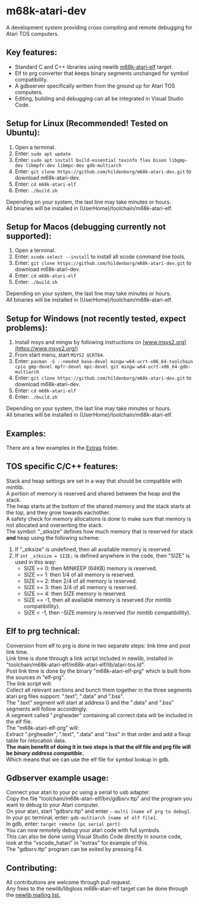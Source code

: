# m68k-atari-dev
A development system providing cross compiling and remote debugging for Atari TOS computers.

## Key features:
* Standard C and C++ libraries using newlib [m68k-atari-elf](https://sourceware.org/git/?p=newlib-cygwin.git;a=commit;h=cac47030fb003570295582606f158609f626347f) target.
* Elf to prg converter that keeps binary segments unchanged for symbol compatibility.
* A gdbserver specifically written from the ground up for Atari TOS computers.
* Editing, building and debugging can all be integrated in Visual Studio Code.

## Setup for Linux (Recommended! Tested on Ubuntu):
1. Open a terminal.
2. Enter: `sudo apt update`
3. Enter: `sudo apt install build-essential texinfo flex bison libgmp-dev libmpfr-dev libmpc-dev gdb-multiarch`
4. Enter: `git clone https://github.com/hildenborg/m68k-atari-dev.git` to download m68k-atari-dev.
5. Enter: `cd m68k-atari-elf`
6. Enter: `./build.sh`
   
Depending on your system, the last line may take minutes or hours.  
All binaries will be installed in (UserHome)/toolchain/m68k-atari-elf.  

## Setup for Macos (debugging currently not supported):
1. Open a terminal.
2. Enter: `xcode-select --install` to install all xcode command line tools.
3. Enter: `git clone https://github.com/hildenborg/m68k-atari-dev.git` to download m68k-atari-dev.
4. Enter: `cd m68k-atari-elf`
5. Enter: `./build.sh`
   
Depending on your system, the last line may take minutes or hours.  
All binaries will be installed in (UserHome)/toolchain/m68k-atari-elf.  

## Setup for Windows (not recently tested, expect problems):
1. Install msys and mingw by following instructions on [www.msys2.org](https://www.msys2.org/)
2. From start menu, start `MSYS2 UCRT64`.
3. Enter: `pacman -S --needed base-devel mingw-w64-ucrt-x86_64-toolchain cpio gmp-devel mpfr-devel mpc-devel git mingw-w64-ucrt-x86_64-gdb-multiarch`
4. Enter: `git clone https://github.com/hildenborg/m68k-atari-dev.git` to download m68k-atari-dev.
5. Enter: `cd m68k-atari-elf`
6. Enter: `./build.sh`
   
Depending on your system, the last line may take minutes or hours.  
All binaries will be installed in (UserHome)/toolchain/m68k-atari-elf.  

## Examples:
There are a few examples in the [Extras](extras/README.md) folder.

## TOS specific C/C++ features:
Stack and heap settings are set in a way that should be compatible with mintlib.  
A portion of memory is reserved and shared between the heap and the stack.  
The heap starts at the bottom of the shared memory and the stack starts at the top, and they grow towards eachother.  
A safety check for memory allocations is done to make sure that memory is not allocated and overwriting the stack.  
The symbol: "_stksize" defines how much memory that is reserved for stack **and** heap using the following scheme:
1. If "_stksize" is undefined, then all available memory is reserved.
2. If `int _stksize = SIZE;` is defined anywhere in the code, then "SIZE" is used in this way:
   * SIZE == 0: then MINKEEP (64KB) memory is reserved.
   * SIZE == 1: then 1/4 of all memory is reserved.
   * SIZE == 2: then 2/4 of all memory is reserved.
   * SIZE == 3: then 3/4 of all memory is reserved.
   * SIZE >= 4: then SIZE memory is reserved.
   * SIZE == -1, then all available memory is reserved (for mintlib compatibillity).
   * SIZE < -1, then -SIZE memory is reserved (for mintlib compatibillity).

## Elf to prg technical:
Conversion from elf to prg is done in two separate steps: link time and post link time.  
Link time is done through a link script included in newlib, installed in "toolchain/m68k-atari-elf/m68k-atari-elf/lib/atari-tos.ld".  
Post link time is done by the binary "m68k-atari-elf-prg" which is built from the sources in "elf-prg".  
The link script will:  
Collect all relevant sections and bunch them together in the three segments atari prg files support: ".text", ".data" and ".bss".  
The ".text" segment will start at address 0 and the ".data" and ".bss" segments will follow accordingly.  
A segment called ".prgheader" containing all correct data will be included in the elf file.  
The "m68k-atari-elf-prg" will:  
Extract ".prgheader", ".text", ".data" and ".bss" in that order and add a fixup table for relocation data.  
**The main benefit of doing it in two steps is that the elf file and prg file will be _binary address compatible_.**  
Which means that we can use the elf file for symbol lookup in gdb.  

## Gdbserver example usage:
Connect your atari to your pc using a serial to usb adapter.  
Copy the file "toolchain/m68k-atari-elf/bin/gdbsrv.ttp" and the program you want to debug to your Atari computer.  
On your atari, start "gdbsrv.ttp" and enter `--multi [name of prg to debug]`.  
In your pc terminal, enter: `gdb-multiarch [name of elf file]`.  
In gdb, enter: `target remote [pc serial port]`  
You can now remotely debug your atari code with full symbols.  
This can also be done using Visual Studio Code directly in source code, look at the "vscode_hatari" in "extras" for example of this.  
The "gdbsrv.ttp" program can be exited by pressing F4.  

## Contributing:
All contributions are welcome through pull request.  
Any fixes to the newlib/libgloss m68k-atari-elf target can be done through the [newlib mailing list.](https://sourceware.org/newlib/mailing.html)
